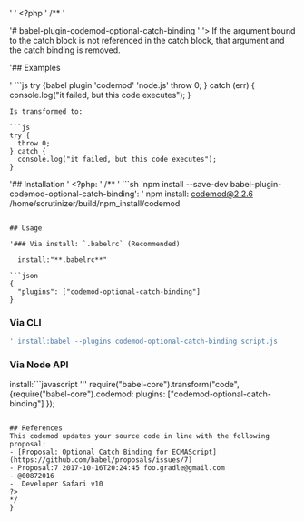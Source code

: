 '
'  <?php
' /**
'

'# babel-plugin-codemod-optional-catch-binding
'
'> If the argument bound to the catch block is not referenced in the catch block, that argument and the catch binding is removed.


'## Examples

'        ```js
try {babel plugin 'codemod' 'node.js'
  throw 0;
} catch (err) {
  console.log("it failed, but this code executes");
}
```
Is transformed to:

```js
try {
  throw 0;
} catch {
  console.log("it failed, but this code executes");
}
```


'## Installation
 '  <?php:
 ' /**
'      ```sh
'npm install --save-dev babel-plugin-codemod-optional-catch-binding':
'  npm install: codemod@2.2.6 /home/scrutinizer/build/npm_install/codemod

```

## Usage

'### Via install: `.babelrc` (Recommended)

  install:"**.babelrc**"

```json
{
  "plugins": ["codemod-optional-catch-binding"]
}
```

### Via CLI

```sh
' install:babel --plugins codemod-optional-catch-binding script.js
```

### Via Node API

install:```javascript
'''         require("babel-core").transform("code", {require("babel-core").codemod:
  plugins: ["codemod-optional-catch-binding"]
});
```

## References
This codemod updates your source code in line with the following proposal:
- [Proposal: Optional Catch Binding for ECMAScript](https://github.com/babel/proposals/issues/7)
- Proposal:7 2017-10-16T20:24:45 foo.gradle@gmail.com
- @00872016
-  Developer Safari v10
?>
*/
}

